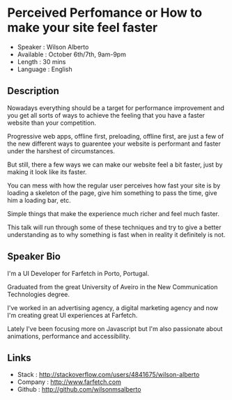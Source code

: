Perceived Perfomance or How to make your site feel faster
========================

* Speaker   : Wilson Alberto
* Available : October 6th/7th, 9am-9pm 
* Length    : 30 mins
* Language  : English

Description
-----------

Nowadays everything should be a target for performance improvement and you get all sorts of ways 
to achieve the feeling that you have a faster website than your competition.

Progressive web apps, offline first, preloading, offline first, are just a few of the new different ways
to guarentee your website is performant and faster under the harshest of circumstances.

But still, there a few ways we can make our website feel a bit faster, just by making it look like its faster.

You can mess with how the regular user perceives how fast your site is by loading a skeleton of the page,
give him something to pass the time, give him a loading bar, etc.

Simple things that make the experience much richer and feel much faster.

This talk will run through some of these techniques and try to give a better understanding as to why something is fast
when in reality it definitely is not.



Speaker Bio
-----------

I'm a UI Developer for Farfetch in Porto, Portugal.

Graduated from the great University of Aveiro in the New Communication Technologies degree.

I've worked in an advertising agency, a digital marketing agency and now I'm creating great UI experiences at Farfetch.

Lately I've been focusing more on Javascript but I'm also passionate about animations, performance and accessibility.


Links
-----
* Stack   : http://stackoverflow.com/users/4841675/wilson-alberto
* Company : http://www.farfetch.com
* Github  : http://github.com/wilsonmsalberto
